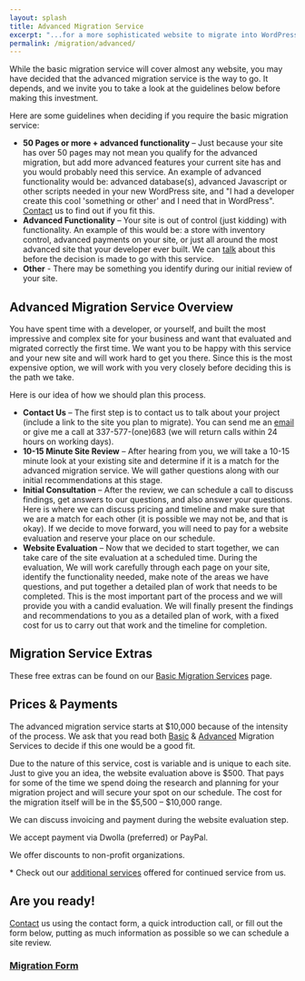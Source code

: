 ```yaml
---
layout: splash
title: Advanced Migration Service
excerpt: "...for a more sophisticated website to migrate into WordPress"
permalink: /migration/advanced/
---
```


While the basic migration service will cover almost any website, you may have decided that the advanced migration service is the way to go.  It depends, and we invite you to take a look at the guidelines below before making this investment.

Here are some guidelines when deciding if you require the basic migration service:

  - **50 Pages or more + advanced functionality** – Just because your site has over 50 pages may not mean you qualify for the advanced migration, but add more advanced features your current site has and you would probably need this service.  An example of advanced functionality would be: advanced database(s), advanced Javascript or other scripts needed in your new WordPress site, and "I had a developer create this cool 'something or other' and I need that in WordPress".  [Contact](http://mikefontenot.me/contact) us to find out if you fit this.
  - **Advanced Functionality** – Your site is out of control (just kidding) with functionality.  An example of this would be: a store with inventory control, advanced payments on your site, or just all around the most advanced site that your developer ever built.  We can [talk](http://mikefontenot.me/contact) about this before the decision is made to go with this service.
  - **Other** - There may be something you identify during our initial review of your site.

## Advanced Migration Service Overview

You have spent time with a developer, or yourself, and built the most impressive and complex site for your business and want that evaluated and migrated correctly the first time.  We want you to be happy with this service and your new site and will work hard to get you there.  Since this is the most expensive option, we will work with you very closely before deciding this is the path we take.

Here is our idea of how we should plan this process.

  - **Contact Us** – The first step is to contact us to talk about your project (include a link to the site you plan to migrate). You can send me an [email](http://mikefontenot.me/contact) or give me a call at 337-577-(one)683 (we will return calls within 24 hours on working days).
  - **10-15 Minute Site Review** – After hearing from you, we will take a 10-15 minute look at your existing site and determine if it is a match for the advanced migration service.  We will gather questions along with our initial recommendations at this stage.
  - **Initial Consultation** – After the review, we can schedule a call to discuss findings, get answers to our questions, and also answer your questions. Here is where we can discuss pricing and timeline and make sure that we are a match for each other (it is possible we may not be, and that is okay).  If we decide to move forward, you will need to pay for a website evaluation and reserve your place on our schedule.
  - **Website Evaluation** – Now that we decided to start together, we can take care of the site evaluation at a scheduled time. During the evaluation, We will work carefully through each page on your site, identify the functionality needed, make note of the areas we have questions, and put together a detailed plan of work that needs to be completed. This is the most important part of the process and we will provide you with a candid evaluation. We will finally present the findings and recommendations to you as a detailed plan of work, with a fixed cost for us to carry out that work and the timeline for completion.

## Migration Service Extras

These free extras can be found on our [Basic Migration Services](http://mikefontenot.me/migration/basic#extras) page.

## Prices & Payments

The advanced migration service starts at $10,000 because of the intensity of the process.  We ask that you read both [Basic](http://mikefontenot.me/migration/basic) & [Advanced](http://mikefontenot.me/migration/advanced) Migration Services to decide if this one would be a good fit.

Due to the nature of this service, cost is variable and is unique to each site.  Just to give you an idea, the website evaluation above is $500.  That pays for some of the time we spend doing the research and planning for your migration project and will secure your spot on our schedule.  The cost for the migration itself will be in the $5,500 – $10,000 range.

We can discuss invoicing and payment during the website evaluation step.

We accept payment via Dwolla (preferred) or PayPal.

We offer discounts to non-profit organizations.

\* Check out our [additional services](http://mikefontenot.me/maintenance#additional) offered for continued service from us.

## Are you ready!

[Contact](http://mikefontenot.me/contact) us using the contact form, a quick introduction call, or fill out the form below, putting as much information as possible so we can schedule a site review.

### [Migration Form](http://mikefontenot.me/migration/migrationform)
